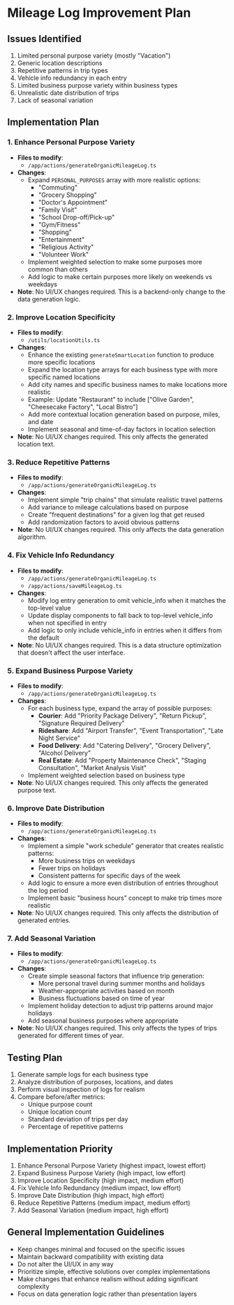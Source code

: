 # Mileage Log Improvement Plan

## Issues Identified
1. Limited personal purpose variety (mostly "Vacation")
2. Generic location descriptions
3. Repetitive patterns in trip types
4. Vehicle info redundancy in each entry
5. Limited business purpose variety within business types
6. Unrealistic date distribution of trips
7. Lack of seasonal variation

## Implementation Plan

### 1. Enhance Personal Purpose Variety
- **Files to modify**: 
  - `/app/actions/generateOrganicMileageLog.ts`
- **Changes**:
  - Expand `PERSONAL_PURPOSES` array with more realistic options:
    - "Commuting"
    - "Grocery Shopping"
    - "Doctor's Appointment"
    - "Family Visit"
    - "School Drop-off/Pick-up"
    - "Gym/Fitness"
    - "Shopping"
    - "Entertainment"
    - "Religious Activity"
    - "Volunteer Work"
  - Implement weighted selection to make some purposes more common than others
  - Add logic to make certain purposes more likely on weekends vs weekdays
- **Note**: No UI/UX changes required. This is a backend-only change to the data generation logic.

### 2. Improve Location Specificity
- **Files to modify**:
  - `/utils/locationUtils.ts`
- **Changes**:
  - Enhance the existing `generateSmartLocation` function to produce more specific locations
  - Expand the location type arrays for each business type with more specific named locations
  - Add city names and specific business names to make locations more realistic
  - Example: Update "Restaurant" to include ["Olive Garden", "Cheesecake Factory", "Local Bistro"]
  - Add more contextual location generation based on purpose, miles, and date
  - Implement seasonal and time-of-day factors in location selection
- **Note**: No UI/UX changes required. This only affects the generated location text.

### 3. Reduce Repetitive Patterns
- **Files to modify**:
  - `/app/actions/generateOrganicMileageLog.ts`
- **Changes**:
  - Implement simple "trip chains" that simulate realistic travel patterns
  - Add variance to mileage calculations based on purpose
  - Create "frequent destinations" for a given log that get reused
  - Add randomization factors to avoid obvious patterns
- **Note**: No UI/UX changes required. This only affects the data generation algorithm.

### 4. Fix Vehicle Info Redundancy
- **Files to modify**:
  - `/app/actions/generateOrganicMileageLog.ts`
  - `/app/actions/saveMileageLog.ts`
- **Changes**:
  - Modify log entry generation to omit vehicle_info when it matches the top-level value
  - Update display components to fall back to top-level vehicle_info when not specified in entry
  - Add logic to only include vehicle_info in entries when it differs from the default
- **Note**: No UI/UX changes required. This is a data structure optimization that doesn't affect the user interface.

### 5. Expand Business Purpose Variety
- **Files to modify**:
  - `/app/actions/generateOrganicMileageLog.ts`
- **Changes**:
  - For each business type, expand the array of possible purposes:
    - **Courier**: Add "Priority Package Delivery", "Return Pickup", "Signature Required Delivery"
    - **Rideshare**: Add "Airport Transfer", "Event Transportation", "Late Night Service"
    - **Food Delivery**: Add "Catering Delivery", "Grocery Delivery", "Alcohol Delivery"
    - **Real Estate**: Add "Property Maintenance Check", "Staging Consultation", "Market Analysis Visit"
  - Implement weighted selection based on business type
- **Note**: No UI/UX changes required. This only affects the generated purpose text.

### 6. Improve Date Distribution
- **Files to modify**:
  - `/app/actions/generateOrganicMileageLog.ts`
- **Changes**:
  - Implement a simple "work schedule" generator that creates realistic patterns:
    - More business trips on weekdays
    - Fewer trips on holidays
    - Consistent patterns for specific days of the week
  - Add logic to ensure a more even distribution of entries throughout the log period
  - Implement basic "business hours" concept to make trip times more realistic
- **Note**: No UI/UX changes required. This only affects the distribution of generated entries.

### 7. Add Seasonal Variation
- **Files to modify**:
  - `/app/actions/generateOrganicMileageLog.ts`
- **Changes**:
  - Create simple seasonal factors that influence trip generation:
    - More personal travel during summer months and holidays
    - Weather-appropriate activities based on month
    - Business fluctuations based on time of year
  - Implement holiday detection to adjust trip patterns around major holidays
  - Add seasonal business purposes where appropriate
- **Note**: No UI/UX changes required. This only affects the types of trips generated for different times of year.

## Testing Plan
1. Generate sample logs for each business type
2. Analyze distribution of purposes, locations, and dates
3. Perform visual inspection of logs for realism
4. Compare before/after metrics:
   - Unique purpose count
   - Unique location count
   - Standard deviation of trips per day
   - Percentage of repetitive patterns

## Implementation Priority
1. Enhance Personal Purpose Variety (highest impact, lowest effort)
2. Expand Business Purpose Variety (high impact, low effort)
3. Improve Location Specificity (high impact, medium effort)
4. Fix Vehicle Info Redundancy (medium impact, low effort)
5. Improve Date Distribution (high impact, high effort)
6. Reduce Repetitive Patterns (medium impact, medium effort)
7. Add Seasonal Variation (medium impact, high effort)

## General Implementation Guidelines
- Keep changes minimal and focused on the specific issues
- Maintain backward compatibility with existing data
- Do not alter the UI/UX in any way
- Prioritize simple, effective solutions over complex implementations
- Make changes that enhance realism without adding significant complexity
- Focus on data generation logic rather than presentation layers
